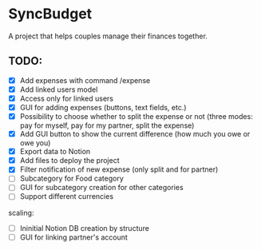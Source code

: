 # SyncBudget

A project that helps couples manage their finances together.

## TODO:
- [x] Add expenses with command /expense <amount>
- [x] Add linked users model
- [x] Access only for linked users
- [x] GUI for adding expenses (buttons, text fields, etc.)
- [x] Possibility to choose whether to split the expense or not (three modes: pay for myself, pay for my partner, split the expense)
- [x] Add GUI button to show the current difference (how much you owe or owe you)
- [x] Export data to Notion
- [x] Add files to deploy the project
- [x] Filter notification of new expense (only split and for partner)
- [ ] Subcategory for Food category
- [ ] GUI for subcategory creation for other categories
- [ ] Support different currencies

scaling:
- [ ] Ininitial Notion DB creation by structure
- [ ] GUI for linking partner's account
